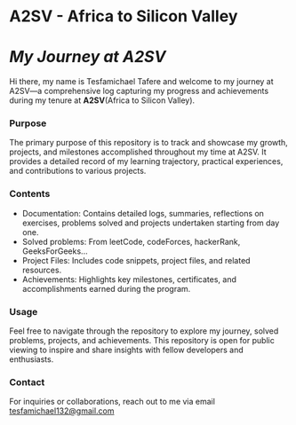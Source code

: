 # A2SV -  Africa to Silicon Valley
# *My Journey at A2SV*

Hi there, my name is Tesfamichael Tafere and welcome to my journey at A2SV—a comprehensive log capturing my progress and achievements during my tenure at **A2SV**(Africa to Silicon Valley).


### Purpose
The primary purpose of this repository is to track and showcase my growth, projects, and milestones accomplished throughout my time at A2SV. It provides a detailed record of my learning trajectory, practical experiences, and contributions to various projects.

### Contents
- Documentation: Contains detailed logs, summaries, reflections on exercises, problems solved and projects undertaken starting from day one.<br>
- Solved problems: From leetCode, codeForces, hackerRank, GeeksForGeeks...
- Project Files: Includes code snippets, project files, and related resources.
- Achievements: Highlights key milestones, certificates, and accomplishments earned during the program.

### Usage
Feel free to navigate through the repository to explore my journey, solved problems, projects, and achievements. This repository is open for public viewing to inspire and share insights with fellow developers and enthusiasts.

### Contact
For inquiries or collaborations, reach out to me via email tesfamichael132@gmail.com

